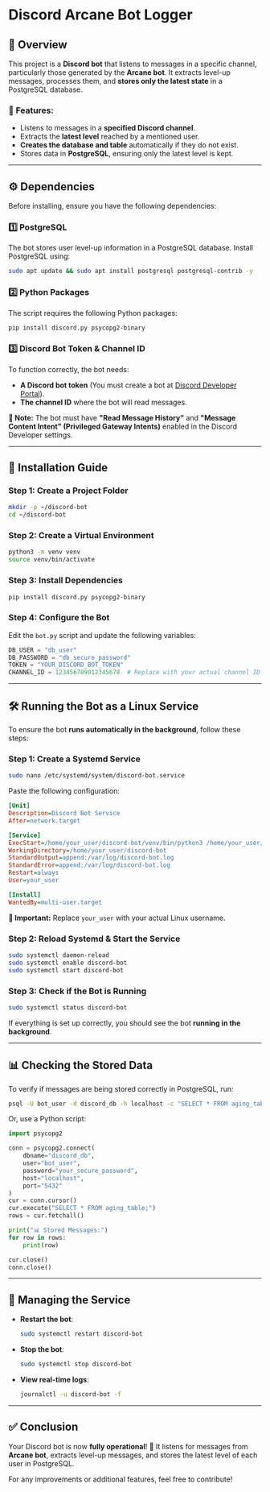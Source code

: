 
# Discord Arcane Bot Logger

## 📌 Overview
This project is a **Discord bot** that listens to messages in a specific channel, particularly those generated by the **Arcane bot**. It extracts level-up messages, processes them, and **stores only the latest state** in a PostgreSQL database.

### 🔹 Features:
- Listens to messages in a **specified Discord channel**.
- Extracts the **latest level** reached by a mentioned user.
- **Creates the database and table** automatically if they do not exist.
- Stores data in **PostgreSQL**, ensuring only the latest level is kept.

---

## ⚙️ Dependencies
Before installing, ensure you have the following dependencies:

### **1️⃣ PostgreSQL**
The bot stores user level-up information in a PostgreSQL database. Install PostgreSQL using:
```bash
sudo apt update && sudo apt install postgresql postgresql-contrib -y
```

### **2️⃣ Python Packages**
The script requires the following Python packages:
```bash
pip install discord.py psycopg2-binary
```

### **3️⃣ Discord Bot Token & Channel ID**
To function correctly, the bot needs:
- **A Discord bot token** (You must create a bot at [Discord Developer Portal](https://discord.com/developers/applications)).
- **The channel ID** where the bot will read messages.

**📌 Note:** The bot must have **"Read Message History"** and **"Message Content Intent" (Privileged Gateway Intents)** enabled in the Discord Developer settings.

---

## 🚀 Installation Guide

### **Step 1: Create a Project Folder**
```bash
mkdir -p ~/discord-bot
cd ~/discord-bot
```

### **Step 2: Create a Virtual Environment**
```bash
python3 -m venv venv
source venv/bin/activate
```

### **Step 3: Install Dependencies**
```bash
pip install discord.py psycopg2-binary
```

### **Step 4: Configure the Bot**
Edit the `bot.py` script and update the following variables:
```python
DB_USER = "db_user"
DB_PASSWORD = "db_secure_password"
TOKEN = "YOUR_DISCORD_BOT_TOKEN"
CHANNEL_ID = 123456789012345678  # Replace with your actual channel ID
```

---

## 🛠️ Running the Bot as a Linux Service
To ensure the bot **runs automatically in the background**, follow these steps:

### **Step 1: Create a Systemd Service**
```bash
sudo nano /etc/systemd/system/discord-bot.service
```
Paste the following configuration:
```ini
[Unit]
Description=Discord Bot Service
After=network.target

[Service]
ExecStart=/home/your_user/discord-bot/venv/bin/python3 /home/your_user/discord-bot/bot.py
WorkingDirectory=/home/your_user/discord-bot
StandardOutput=append:/var/log/discord-bot.log
StandardError=append:/var/log/discord-bot.log
Restart=always
User=your_user

[Install]
WantedBy=multi-user.target
```
**📌 Important:** Replace `your_user` with your actual Linux username.

### **Step 2: Reload Systemd & Start the Service**
```bash
sudo systemctl daemon-reload
sudo systemctl enable discord-bot
sudo systemctl start discord-bot
```

### **Step 3: Check if the Bot is Running**
```bash
sudo systemctl status discord-bot
```
If everything is set up correctly, you should see the bot **running in the background**.

---

## 📊 Checking the Stored Data
To verify if messages are being stored correctly in PostgreSQL, run:
```bash
psql -U bot_user -d discord_db -h localhost -c "SELECT * FROM aging_table;"
```
Or, use a Python script:
```python
import psycopg2

conn = psycopg2.connect(
    dbname="discord_db",
    user="bot_user",
    password="your_secure_password",
    host="localhost",
    port="5432"
)
cur = conn.cursor()
cur.execute("SELECT * FROM aging_table;")
rows = cur.fetchall()

print("📊 Stored Messages:")
for row in rows:
    print(row)

cur.close()
conn.close()
```

---

## 🛑 Managing the Service
- **Restart the bot**:
  ```bash
  sudo systemctl restart discord-bot
  ```
- **Stop the bot**:
  ```bash
  sudo systemctl stop discord-bot
  ```
- **View real-time logs**:
  ```bash
  journalctl -u discord-bot -f
  ```

---

## ✅ Conclusion
Your Discord bot is now **fully operational**! 🎉 It listens for messages from **Arcane bot**, extracts level-up messages, and stores the latest level of each user in PostgreSQL.

For any improvements or additional features, feel free to contribute!
